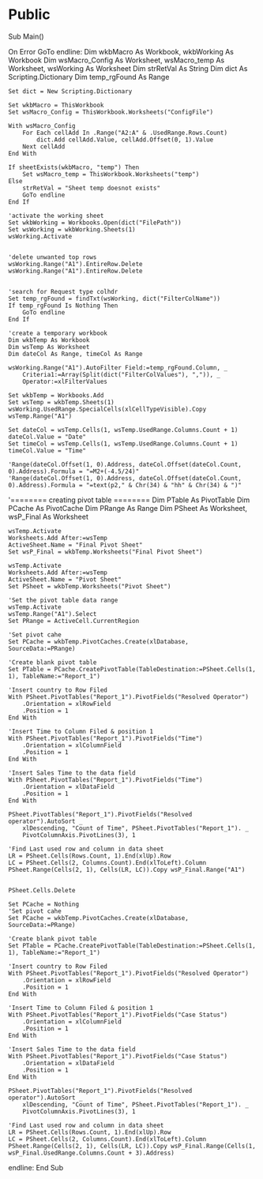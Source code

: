 # Public


Sub Main()

On Error GoTo endline:
    Dim wkbMacro As Workbook, wkbWorking As Workbook
    Dim wsMacro_Config As Worksheet, wsMacro_temp As Worksheet, wsWorking As Worksheet
    Dim strRetVal As String
    Dim dict As Scripting.Dictionary
    Dim temp_rgFound As Range
    
    Set dict = New Scripting.Dictionary
    
    Set wkbMacro = ThisWorkbook
    Set wsMacro_Config = ThisWorkbook.Worksheets("ConfigFile")
    
    With wsMacro_Config
        For Each cellAdd In .Range("A2:A" & .UsedRange.Rows.Count)
            dict.Add cellAdd.Value, cellAdd.Offset(0, 1).Value
        Next cellAdd
    End With
    
    If sheetExists(wkbMacro, "temp") Then
        Set wsMacro_temp = ThisWorkbook.Worksheets("temp")
    Else
        strRetVal = "Sheet temp doesnot exists"
        GoTo endline
    End If
    
    'activate the working sheet
    Set wkbWorking = Workbooks.Open(dict("FilePath"))
    Set wsWorking = wkbWorking.Sheets(1)
    wsWorking.Activate
    
    
    'delete unwanted top rows
    wsWorking.Range("A1").EntireRow.Delete
    wsWorking.Range("A1").EntireRow.Delete
    
    
    'search for Request type colhdr
    Set temp_rgFound = findTxt(wsWorking, dict("FilterColName"))
    If temp_rgFound Is Nothing Then
        GoTo endline
    End If
    
    'create a temporary workbook
    Dim wkbTemp As Workbook
    Dim wsTemp As Worksheet
    Dim dateCol As Range, timeCol As Range
    
    wsWorking.Range("A1").AutoFilter Field:=temp_rgFound.Column, _
        Criteria1:=Array(Split(dict("FilterColValues"), ",")), _
        Operator:=xlFilterValues
    
    Set wkbTemp = Workbooks.Add
    Set wsTemp = wkbTemp.Sheets(1)
    wsWorking.UsedRange.SpecialCells(xlCellTypeVisible).Copy wsTemp.Range("A1")
    
    Set dateCol = wsTemp.Cells(1, wsTemp.UsedRange.Columns.Count + 1)
    dateCol.Value = "Date"
    Set timeCol = wsTemp.Cells(1, wsTemp.UsedRange.Columns.Count + 1)
    timeCol.Value = "Time"
    
    'Range(dateCol.Offset(1, 0).Address, dateCol.Offset(dateCol.Count, 0).Address).Formula = "=M2+(-4.5/24)"
    'Range(dateCol.Offset(1, 0).Address, dateCol.Offset(dateCol.Count, 0).Address).Formula = "=text(p2," & Chr(34) & "hh" & Chr(34) & ")"
    

'======== creating pivot table ========
    Dim PTable As PivotTable
    Dim PCache As PivotCache
    Dim PRange As Range
    Dim PSheet As Worksheet, wsP_Final As Worksheet
    
    wsTemp.Activate
    Worksheets.Add After:=wsTemp
    ActiveSheet.Name = "Final Pivot Sheet"
    Set wsP_Final = wkbTemp.Worksheets("Final Pivot Sheet")
    
    wsTemp.Activate
    Worksheets.Add After:=wsTemp
    ActiveSheet.Name = "Pivot Sheet"
    Set PSheet = wkbTemp.Worksheets("Pivot Sheet")
    
    'Set the pivot table data range
    wsTemp.Activate
    wsTemp.Range("A1").Select
    Set PRange = ActiveCell.CurrentRegion
    
    'Set pivot cahe
    Set PCache = wkbTemp.PivotCaches.Create(xlDatabase, SourceData:=PRange)
    
    'Create blank pivot table
    Set PTable = PCache.CreatePivotTable(TableDestination:=PSheet.Cells(1, 1), TableName:="Report_1")
    
    'Insert country to Row Filed
    With PSheet.PivotTables("Report_1").PivotFields("Resolved Operator")
        .Orientation = xlRowField
        .Position = 1
    End With
    
    'Insert Time to Column Filed & position 1
    With PSheet.PivotTables("Report_1").PivotFields("Time")
        .Orientation = xlColumnField
        .Position = 1
    End With
    
    'Insert Sales Time to the data field
    With PSheet.PivotTables("Report_1").PivotFields("Time")
        .Orientation = xlDataField
        .Position = 1
    End With
        
    PSheet.PivotTables("Report_1").PivotFields("Resolved operator").AutoSort _
        xlDescending, "Count of Time", PSheet.PivotTables("Report_1"). _
        PivotColumnAxis.PivotLines(3), 1
    
    'Find Last used row and column in data sheet
    LR = PSheet.Cells(Rows.Count, 1).End(xlUp).Row
    LC = PSheet.Cells(2, Columns.Count).End(xlToLeft).Column
    PSheet.Range(Cells(2, 1), Cells(LR, LC)).Copy wsP_Final.Range("A1")
    
    
    PSheet.Cells.Delete
    
    Set PCache = Nothing
    'Set pivot cahe
    Set PCache = wkbTemp.PivotCaches.Create(xlDatabase, SourceData:=PRange)
    
    'Create blank pivot table
    Set PTable = PCache.CreatePivotTable(TableDestination:=PSheet.Cells(1, 1), TableName:="Report_1")
    
    'Insert country to Row Filed
    With PSheet.PivotTables("Report_1").PivotFields("Resolved Operator")
        .Orientation = xlRowField
        .Position = 1
    End With
    
    'Insert Time to Column Filed & position 1
    With PSheet.PivotTables("Report_1").PivotFields("Case Status")
        .Orientation = xlColumnField
        .Position = 1
    End With
    
    'Insert Sales Time to the data field
    With PSheet.PivotTables("Report_1").PivotFields("Case Status")
        .Orientation = xlDataField
        .Position = 1
    End With
           
    PSheet.PivotTables("Report_1").PivotFields("Resolved operator").AutoSort _
        xlDescending, "Count of Time", PSheet.PivotTables("Report_1"). _
        PivotColumnAxis.PivotLines(3), 1
    
    'Find Last used row and column in data sheet
    LR = PSheet.Cells(Rows.Count, 1).End(xlUp).Row
    LC = PSheet.Cells(2, Columns.Count).End(xlToLeft).Column
    PSheet.Range(Cells(2, 1), Cells(LR, LC)).Copy wsP_Final.Range(Cells(1, wsP_Final.UsedRange.Columns.Count + 3).Address)

endline:
End Sub

